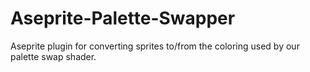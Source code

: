 # Aseprite-Palette-Swapper
Aseprite plugin for converting sprites to/from the coloring used by our palette swap shader.
